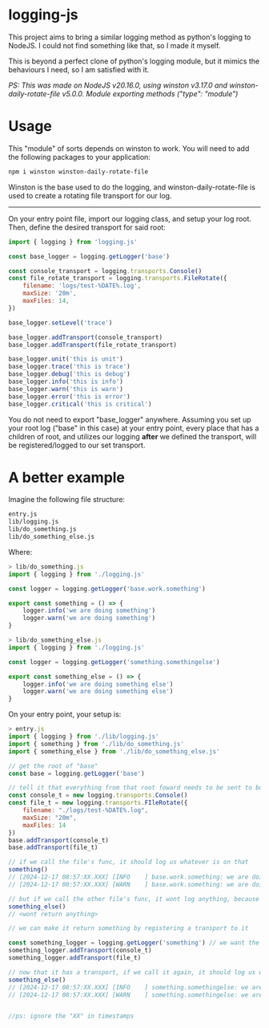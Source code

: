 
# logging-js

This project aims to bring a similar logging method as python's logging to NodeJS.
I could not find something like that, so I made it myself.

This is beyond a perfect clone of python's logging module, but it mimics the behaviours I need, so I am satisfied with it.

*PS: This was made on NodeJS v20.16.0, using winston v3.17.0 and winston-daily-rotate-file v5.0.0. Module exporting methods ("type": "module")*

# Usage

This "module" of sorts depends on winston to work. You will need to add the following packages to your application:

```bash
npm i winston winston-daily-rotate-file
```

Winston is the base used to do the logging, and winston-daily-rotate-file is used to create a rotating file transport for our log.

---

On your entry point file, import our logging class, and setup your log root. Then, define the desired transport for said root:

```js
import { logging } from 'logging.js'

const base_logger = logging.getLogger('base')

const console_transport = logging.transports.Console()
const file_rotate_transport = logging.transports.FileRotate({
    filename: 'logs/test-%DATE%.log',
    maxSize: '20m',
    maxFiles: 14,
})

base_logger.setLevel('trace')

base_logger.addTransport(console_transport)
base_logger.addTransport(file_rotate_transport)

base_logger.unit('this is unit')
base_logger.trace('this is trace')
base_logger.debug('this is debug')
base_logger.info('this is info')
base_logger.warn('this is warn')
base_logger.error('this is error')
base_logger.critical('this is critical')
```

You do not need to export "base_logger" anywhere. Assuming you set up your root log ("base" in this case) at your entry point, every place that has a children of root, and utilizes our logging **__after__** we defined the transport, will be registered/logged to our set transport.

# A better example

Imagine the following file structure:
```txt
entry.js
lib/logging.js
lib/do_something.js
lib/do_something_else.js
```
Where:

```js
> lib/do_something.js
import { logging } from './logging.js'

const logger = logging.getLogger('base.work.something')

export const something = () => {
    logger.info('we are doing something')
    logger.warn('we are doing something')
}
```

```js
> lib/do_something_else.js
import { logging } from './logging.js'

const logger = logging.getLogger('something.somethingelse')

export const something_else = () => {
    logger.info('we are doing something else')
    logger.warn('we are doing something else')
}
```

On your entry point, your setup is:
```js
> entry.js
import { logging } from './lib/logging.js'
import { something } from './lib/do_something.js'
import { something_else } from './lib/do_something_else.js'

// get the root of "base"
const base = logging.getLogger('base')

// tell it that everything from that root foward needs to be sent to both transports (console and file)
const console_t = new logging.transports.Console()
const file_t = new logging.transports.FIleRotate({
    filename: "./logs/test-%DATE%.log",
    maxSize: "20m",
    maxFiles: 14
})
base.addTransport(console_t)
base.addTransport(file_t)

// if we call the file's func, it should log us whatever is on that
something()
// [2024-12-17 08:57:XX.XXX] [INFO    ] base.work.something: we are doing something
// [2024-12-17 08:57:XX.XXX] [WARN    ] base.work.something: we are doing something

// but if we call the other file's func, it wont log anything, because it is not rooted from "base", but from "something"
something_else()
// <wont return anything>

// we can make it return something by registering a transport to it

const something_logger = logging.getLogger('something') // we want the "something" root
something_logger.addTransport(console_t)
something_logger.addTransport(file_t)

// now that it has a transport, if we call it again, it should log us what we want
something_else()
// [2024-12-17 08:57:XX.XXX] [INFO    ] something.somethingelse: we are doing something else
// [2024-12-17 08:57:XX.XXX] [WARN    ] something.somethingelse: we are doing something else


//ps: ignore the "XX" in timestamps
```

